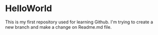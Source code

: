 # HelloWorld
This is my first repository used for learning Github.
I'm trying to create a new branch and make a change on Readme.md file.
